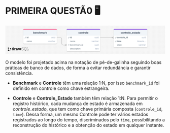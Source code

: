 # PRIMEIRA QUESTÃ0 🖥️



![](https://github.com/gabriel-ferreira-da-silva/challenge/blob/main/questao1/EER.png?raw=true)

O modelo foi projetado acima na notação de pé-de-galinha seguindo boas práticas de banco de dados, de forma a evitar redundância e garantir consistência.

- **Benchmark** e **Controle** têm uma relação 1:N, por isso `benchmark_id` foi definido em controle como chave estrangeira.

- **Controle** e **Controle_Estado** também têm relação 1:N. Para permitir o registro histórico, cada mudança de estado é armazenada em *controle_estado*, que tem como chave primária composta (`controle_id`, `time`). Dessa forma, um mesmo Controle pode ter vários estados registrados ao longo do tempo, discriminados pelo `time`, possibilitando a reconstrução do histórico e a obtenção do estado em qualquer instante.

  
